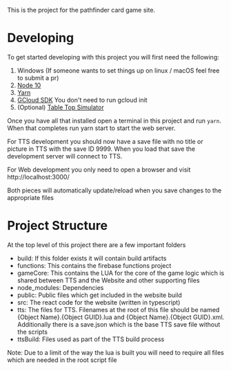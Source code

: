 This is the project for the pathfinder card game site.

# Developing
To get started developing with this project you will first need the following:
1. Windows (If someone wants to set things up on linux / macOS feel free to submit a pr)
1. [Node 10](https://nodejs.org/dist/latest-v10.x/)
1. [Yarn](https://yarnpkg.com/)
1. [GCloud SDK](https://dl.google.com/dl/cloudsdk/channels/rapid/GoogleCloudSDKInstaller.exe) You don't need to run gcloud init
1. (Optional) [Table Top Simulator](https://store.steampowered.com/app/286160/Tabletop_Simulator/)

Once you have all that installed open a terminal in this project and run `yarn`. When that completes run yarn start to start the web server.

For TTS development you should now have a save file with no title or picture in TTS with the save ID 9999. When you load that save the development server will connect to TTS.

For Web development you only need to open a browser and visit http://localhost:3000/

Both pieces will automatically update/reload when you save changes to the appropriate files

# Project Structure
At the top level of this project there are a few important folders
* build: If this folder exists it will contain build artifacts
* functions: This contains the firebase functions project
* gameCore: This contains the LUA for the core of the game logic which is shared between TTS and the Website and other supporting files
* node_modules: Dependencies
* public: Public files which get included in the website build
* src: The react code for the website (written in typescript)
* tts: The files for TTS. Filenames at the root of this file should be named {Object Name}.{Object GUID}.lua and {Object Name}.{Object GUID}.xml. Additionally there is a save.json which is the base TTS save file without the scripts
* ttsBuild: Files used as part of the TTS build process

Note: Due to a limit of the way the lua is built you will need to require all files which are needed in the root script file